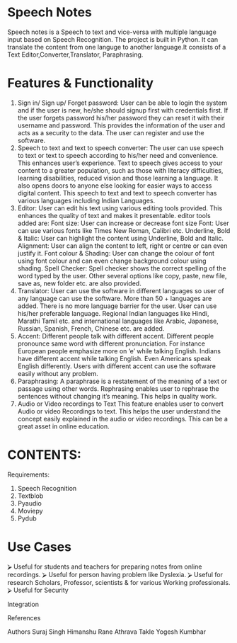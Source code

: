 # Speech Notes
Speech notes is a Speech to text and vice-versa with multiple language input  based on Speech Recognition. The project is built in Python. It can translate the content from one languge to another language.It consists of a Text Editor,Converter,Translator, Paraphrasing.

# Features & Functionality
1.	Sign in/ Sign up/ Forget password:
User can be able to login the system and if the user is new, he/she should signup first with credentials first. If the user forgets password his/her password they can reset it with their username and password. This provides the information of the user and acts as a security to the data. The user can register and use the software. 
2.	Speech to text and text to speech converter:
The user can use speech to text or text to speech according to his/her need and convenience. This enhances user’s experience. Text to speech gives access to your content to a greater population, such as those with literacy difficulties, learning disabilities, reduced vision and those learning a language. It also opens doors to anyone else looking for easier ways to access digital content. This speech to text and text to speech converter has various languages including Indian Languages.
3.	Editor:
User can edit his text using various editing tools provided. This enhances the quality of text and makes it presentable. editor tools added are:
Font size: User can increase or decrease font size
Font: User can use various fonts like Times New Roman, Calibri etc.
Underline, Bold & Italic: User can highlight the content using Underline, Bold and Italic.
Alignment: User can align the content to left, right or centre or can even justify it.
Font colour & Shading: User can change the colour of font using font colour and can even change background colour using shading.
Spell Checker: Spell checker shows the correct spelling of the word typed by the user.
Other several options like copy, paste, new file, save as, new folder etc. are also provided.
4.	Translator:
User can use the software in different languages so user of any language can use the software. More than 50 + languages are added. There is no more language barrier for the user. User can use his/her preferable language. Regional Indian languages like Hindi, Marathi Tamil etc. and international languages like Arabic, Japanese, Russian, Spanish, French, Chinese etc. are added.  
5.	Accent: 
Different people talk with different accent. Different people pronounce same word with different pronunciation. For instance European people emphasize more on ‘e’ while talking English. Indians have different accent while talking English. Even Americans speak English differently. Users with different accent can use the software easily without any problem.
6.	Paraphrasing:
A paraphrase is a restatement of the meaning of a text or passage using other words. Rephrasing enables user to rephrase the sentences without changing it’s meaning. This helps in quality work.
7.	Audio or Video recordings to Text
This feature enables user to convert Audio or video Recordings to text. This helps the user understand the concept easily explained in the audio or video recordings. This can be a great asset in online education.

# CONTENTS:
Requirements:
1. Speech Recognition
2. Textblob
3. Pyaudio
4. Moviepy
5. Pydub

# Use Cases
⮚ Useful for students and teachers for
preparing notes from online recordings.
⮚ Useful for person having problem like
Dyslexia.
⮚ Useful for research Scholars, Professor,
scientists & for various Working
professionals.
⮚ Useful for Security

Integration

References

Authors
Suraj Singh
Himanshu Rane
Athrava Takle
Yogesh Kumbhar


